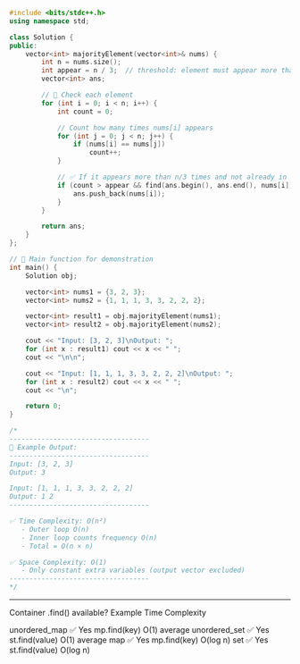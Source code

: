```cpp
#include <bits/stdc++.h>
using namespace std;

class Solution {
public:
    vector<int> majorityElement(vector<int>& nums) {
        int n = nums.size();
        int appear = n / 3;  // threshold: element must appear more than n/3 times
        vector<int> ans;

        // 🔁 Check each element
        for (int i = 0; i < n; i++) {
            int count = 0;

            // Count how many times nums[i] appears
            for (int j = 0; j < n; j++) {
                if (nums[i] == nums[j])
                    count++;
            }

            // ✅ If it appears more than n/3 times and not already in answer
            if (count > appear && find(ans.begin(), ans.end(), nums[i]) == ans.end()) {
                ans.push_back(nums[i]);
            }
        }

        return ans;
    }
};

// 🧩 Main function for demonstration
int main() {
    Solution obj;

    vector<int> nums1 = {3, 2, 3};
    vector<int> nums2 = {1, 1, 1, 3, 3, 2, 2, 2};

    vector<int> result1 = obj.majorityElement(nums1);
    vector<int> result2 = obj.majorityElement(nums2);

    cout << "Input: [3, 2, 3]\nOutput: ";
    for (int x : result1) cout << x << " ";
    cout << "\n\n";

    cout << "Input: [1, 1, 1, 3, 3, 2, 2, 2]\nOutput: ";
    for (int x : result2) cout << x << " ";
    cout << "\n";

    return 0;
}

/*
-----------------------------------
🧩 Example Output:
-----------------------------------
Input: [3, 2, 3]
Output: 3

Input: [1, 1, 1, 3, 3, 2, 2, 2]
Output: 1 2
-----------------------------------

✅ Time Complexity: O(n²)
   - Outer loop O(n)
   - Inner loop counts frequency O(n)
   - Total = O(n × n)

✅ Space Complexity: O(1)
   - Only constant extra variables (output vector excluded)
-----------------------------------
*/
```
-----------------------------------------------------------------------
Container           .find() available?  Example        Time Complexity

unordered_map       ✅ Yes          mp.find(key)        O(1) average
unordered_set       ✅ Yes          st.find(value)      O(1) average
map                 ✅ Yes          mp.find(key)        O(log n)
set                 ✅ Yes          st.find(value)      O(log n)
